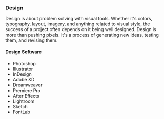 ### Design

Design is about problem solving with visual tools. Whether it's colors, typography, layout, imagery, and anything related to visual style, the success of a project often depends on it being well designed. Design is more than pushing pixels. It's a process of generating new ideas, testing them, and revising them.

#### Design Software
- Photoshop
- Illustrator
- InDesign
- Adobe XD
- Dreamweaver
- Premiere Pro
- After Effects
- Lightroom
- Sketch
- FontLab
